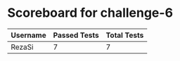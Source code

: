 # Scoreboard for challenge-6
| Username   | Passed Tests | Total Tests |
|------------|--------------|-------------|
| RezaSi | 7 | 7 |

